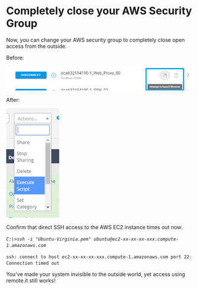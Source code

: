 # Completely close your AWS Security Group

Now, you can change your AWS security group to completely close open access from the outside.

Before:

![](../../.gitbook/assets/image%20%28503%29.png)

After:

![](../../.gitbook/assets/image%20%28184%29.png)

Confirm that direct SSH access to the AWS EC2 instance times out now:

_`C:\>ssh -i "Ubuntu-Virginia.pem" ubuntu@ec2-xx-xx-xx-xxx.compute-1.amazonaws.com`_ 

`ssh: connect to host ec2-xx-xx-xx-xxx.compute-1.amazonaws.com port 22: Connection timed out`

You've made your system invisible to the outside world, yet access using remote.it still works!



